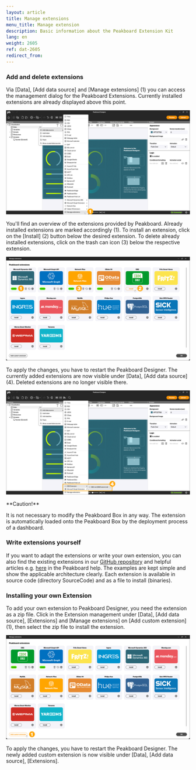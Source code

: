 ```yaml
---
layout: article
title: Manage extensions 
menu_title: Manage extension 
description: Basic information about the Peakboard Extension Kit
lang: en
weight: 2605
ref: dat-2605
redirect_from:
---
```


### Add and delete extensions

Via [Data], [Add data source] and [Manage extensions] (1) you can access the management dialog for the Peakboard Extensions. Currently installed extensions are already displayed above this point.

![Manage extensions](/assets/images/data-sources/extension/en_extension_add-01.png)

You'll find an overview of the extensions provided by Peakboard. Already installed extensions are marked accordingly (1).
To install an extension, click on the [Install] (2) button below the desired extension.
To delete already installed extensions, click on the trash can icon (3) below the respective extension.

![Add extension](/assets/images/data-sources/extension/en_extension_add-02.png)

To apply the changes, you have to restart the Peakboard Designer.
The currently added extensions are now visible under [Data], [Add data source] (4).
Deleted extensions are no longer visible there.

![Add extension](/assets/images/data-sources/extension/en_extension_add-03.png)

<div class="box-warning" markdown="1">
**Caution!**

It is not necessary to modify the Peakboard Box in any way.
The extension is automatically loaded onto the Peakboard Box by the deployment process of a dashboard.
</div>

### Write extensions yourself

If you want to adapt the extensions or write your own extension, you can also find the existing extensions in our [GitHub repository](https://github.com/Peakboard/PeakboardExtensions) and helpful articles e.g. [here](https://help.peakboard.com/data_sources/Extension/de-DatasourceNoUI.html) in the Peakboard help.
The examples are kept simple and show the applicable architecture clearly.
Each extension is available in source code (directory SourceCode) and as a file to install (binaries).

### Installing your own Extension

To add your own extension to Peakboard Designer, you need the extension as a zip file.
Click in the Extension management under [Data], [Add data source], [Extensions] and [Manage extensions] on [Add custom extension] (1), then select the zip file to install the extension.

![Add your own extension](/assets/images/data-sources/extension/en_extension_add-04.png)

To apply the changes, you have to restart the Peakboard Designer.
The newly added custom extension is now visible under [Data], [Add data source], [Extensions].
